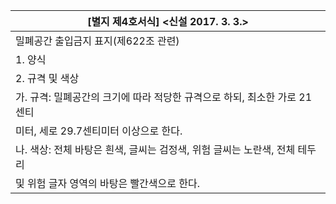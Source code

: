 | [별지  제4호서식]  <신설  2017.  3.  3.> |
| --- |
| 밀폐공간  출입금지  표지(제622조  관련) |
| 1. 양식 |
| 2. 규격 및 색상 |
| 가. 규격: 밀폐공간의 크기에 따라 적당한 규격으로 하되, 최소한 가로 21센티 |
| 미터, 세로 29.7센티미터 이상으로 한다. |
| 나.  색상:  전체  바탕은  흰색,  글씨는  검정색,  위험  글씨는  노란색,  전체  테두리 |
| 및  위험  글자  영역의  바탕은  빨간색으로  한다. |